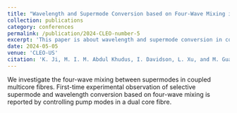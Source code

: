 ```yaml
---
title: "Wavelength and Supermode Conversion based on Four-Wave Mixing in Coupled Multicore Fibres"
collection: publications
category: conferences
permalink: /publication/2024-CLEO-number-5
excerpt: 'This paper is about wavelength and supermode conversion in coupled multicore fibres.'
date: 2024-05-05
venue: 'CLEO-US'
citation: 'K. Ji, M. I. M. Abdul Khudus, I. Davidson, L. Xu, and M. Guasoni, "Wavelength and Supermode Conversion based on Four-Wave Mixing in Coupled Multicore Fibres," in CLEO 2024, Technical Digest Series (Optica Publishing Group, 2024), paper SF2Q.2.'
---
```


We investigate the four-wave mixing between supermodes in coupled multicore fibres. First-time experimental observation of selective supermode and wavelength conversion based on four-wave mixing is reported by controlling pump modes in a dual core fibre.
